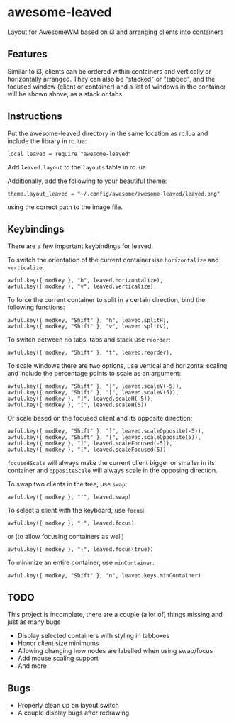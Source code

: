 awesome-leaved
==============

Layout for AwesomeWM based on i3 and arranging clients into containers

Features
--------

Similar to i3, clients can be ordered within containers and vertically or horizontally arranged. They can also be "stacked" or "tabbed", and the focused window (client or container) and a list of windows in the container will be shown above, as a stack or tabs.

Instructions
------------

Put the awesome-leaved directory in the same location as rc.lua and include the library in rc.lua:

    local leaved = require "awesome-leaved"
    
Add `leaved.layout` to the `layouts` table in rc.lua

Additionally, add the following to your beautiful theme:

    theme.layout_leaved = "~/.config/awesome/awesome-leaved/leaved.png"

using the correct path to the image file.

Keybindings
-----------

There are a few important keybindings for leaved.

To switch the orientation of the current container use `horizontalize` and `verticalize`.

    awful.key({ modkey }, "h", leaved.horizontalize),
    awful.key({ modkey }, "v", leaved.verticalize),

To force the current container to split in a certain direction, bind the following functions:

    awful.key({ modkey, "Shift" }, "h", leaved.splitH),
    awful.key({ modkey, "Shift" }, "v", leaved.splitV),

To switch between no tabs, tabs and stack use `reorder`:

    awful.key({ modkey, "Shift" }, "t", leaved.reorder),

To scale windows there are two options, use vertical and horizontal scaling and include the percentage points to scale as an argument:

    awful.key({ modkey, "Shift" }, "]", leaved.scaleV(-5)),
    awful.key({ modkey, "Shift" }, "[", leaved.scaleV(5)),
    awful.key({ modkey }, "]", leaved.scaleH(-5)),
    awful.key({ modkey }, "[", leaved.scaleH(5))

Or scale based on the focused client and its opposite direction:

    awful.key({ modkey, "Shift" }, "]", leaved.scaleOpposite(-5)),
    awful.key({ modkey, "Shift" }, "[", leaved.scaleOpposite(5)),
    awful.key({ modkey }, "]", leaved.scaleFocused(-5)),
    awful.key({ modkey }, "[", leaved.scaleFocused(5))

`focusedScale` will always make the current client bigger or smaller in its container and `oppositeScale` will always scale in the opposing direction.

To swap two clients in the tree, use `swap`:

    awful.key({ modkey }, "'", leaved.swap)

To select a client with the keyboard, use `focus`:

    awful.key({ modkey }, ";", leaved.focus)

or (to allow focusing containers as well)

    awful.key({ modkey }, ";", leaved.focus(true))

To minimize an entire container, use `minContainer`:

    awful.key({ modkey, "Shift" }, "n", leaved.keys.minContainer)

TODO
----

This project is incomplete, there are a couple (a lot of) things missing and just as many bugs

* Display selected containers with styling in tabboxes
* Honor client size minimums
* Allowing changing how nodes are labelled when using swap/focus
* Add mouse scaling support
* And more

Bugs
----

* Properly clean up on layout switch
* A couple display bugs after redrawing
